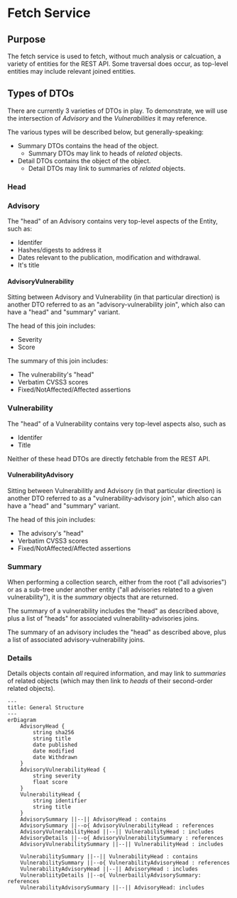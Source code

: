 # Fetch Service

## Purpose
The fetch service is used to fetch, without much analysis or calcuation, a variety of entities for the REST API.
Some traversal does occur, as top-level entities may include relevant joined entities.

## Types of DTOs

There are currently 3 varieties of DTOs in play. 
To demonstrate, we will use the intersection of *Advisory* and the *Vulnerabilities* it may reference.

The various types will be described below, but generally-speaking:

* Summary DTOs contains the head of the object.
  * Summary DTOs may link to heads of _related_ objects.
* Detail DTOs contains the object of the object.
  *  Detail DTOs may link to summaries of _related_ objects.

### Head

### Advisory

The "head" of an Advisory contains very top-level aspects of the Entity, such as:

* Identifer
* Hashes/digests to address it
* Dates relevant to the publication, modification and withdrawal.
* It's title

#### AdvisoryVulnerability

Sitting between Advisory and Vulnerability (in that particular direction) is another DTO referred to as an "advisory-vulnerability join", which also can have a "head" and "summary" variant.

The head of this join includes:

* Severity
* Score

The summary of this join includes:

* The vulnerability's "head"
* Verbatim CVSS3 scores
* Fixed/NotAffected/Affected assertions
 
### Vulnerability
 
The "head" of a Vulnerability contains very top-level aspects also, such as

* Identifer
* Title

Neither of these head DTOs are directly fetchable from the REST API.

#### VulnerabilityAdvisory

Sitting between Vulnerabilitly and Advisory (in that particular direction) is another DTO referred to as a "vulnerability-advisory join", which also can have a "head" and "summary" variant.

The head of this join includes:

* The advisory's "head"
* Verbatim CVSS3 scores
* Fixed/NotAffected/Affected assertions

### Summary

When performing a collection search, either from the root ("all advisories") or as a sub-tree under another entity ("all advisories related to a given vulnerability"), it is the *summary* objects that are returned.

The summary of a vulnerability includes the "head" as described above, plus a list of "heads" for associated vulnerability-advisories joins.

The summary of an advisory includes the "head" as described above, plus a list of associated advisory-vulnerability joins.


### Details

Details objects contain _all_ required information, and may link to _summaries_ of related objects (which may then link to _heads_ of their second-order related objects).

```mermaid
---
title: General Structure
---
erDiagram
    AdvisoryHead {
        string sha256
        string title
        date published
        date modified
        date Withdrawn
    }
    AdvisoryVulnerabilityHead {
        string severity
        float score
    }
    VulnerabilityHead {
        string identifier
        string title
    }
    AdvisorySummary ||--|| AdvisoryHead : contains
    AdvisorySummary ||--o{ AdvisoryVulnerabilityHead : references
    AdvisoryVulnerabilityHead ||--|| VulnerabilityHead : includes
    AdvisoryDetails ||--o{ AdvisoryVulnerabilitySummary : references
    AdvisoryVulnerabilitySummary ||--|| VulnerabilityHead : includes
    
    VulnerabilitySummary ||--|| VulnerabilityHead : contains
    VulnerabilitySummary ||--o{ VulnerabilityAdvisoryHead : references
    VulnerabilityAdvisoryHead ||--|| AdvisoryHead : includes
    VulnerabliityDetails ||--o{ VulnerbaililyAdvisorySummary: references
    VulnerabilityAdvisorySummary ||--|| AdvisoryHead: includes
        
        

```